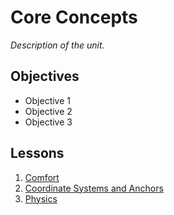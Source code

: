 # Core Concepts

*Description of the unit.*

## Objectives

- Objective 1
- Objective 2
- Objective 3

## Lessons

1. [Comfort](1-comfort/README.md)
1. [Coordinate Systems and Anchors](2-coordinate-systems-anchors/README.md)
1. [Physics](3-physics/README.md)